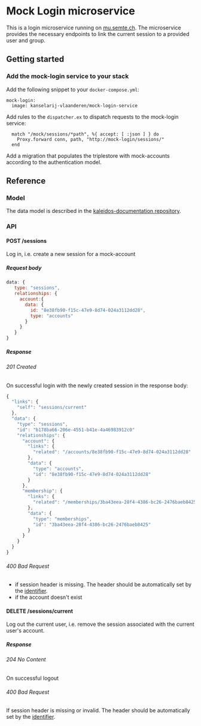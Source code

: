# Mock Login microservice
This is a login microservice running on [mu.semte.ch](http://mu.semte.ch). The microservice provides the necessary endpoints to link the current session to a provided user and group.

## Getting started
### Add the mock-login service to your stack
Add the following snippet to your `docker-compose.yml`:

```
mock-login:
  image: kanselarij-vlaanderen/mock-login-service
```

Add rules to the `dispatcher.ex` to dispatch requests to the mock-login service:

```
  match "/mock/sessions/*path", %{ accept: [ :json ] } do
    Proxy.forward conn, path, "http://mock-login/sessions/"
  end
```

Add a migration that populates the triplestore with mock-accounts according to the authentication model.


## Reference

### Model

The data model is described in the [kaleidos-documentation repository](https://github.com/kanselarij-vlaanderen/kaleidos-documentation/blob/master/data-model/authentication.md).

### API

#### POST /sessions
Log in, i.e. create a new session for a mock-account

##### Request body
```javascript
data: {
   type: "sessions",
   relationships: {
     account:{
       data: {
         id: "8e38fb90-f15c-47e9-8d74-024a3112dd28",
         type: "accounts"
       }
     }
   }
}
```

##### Response
###### 201 Created
On successful login with the newly created session in the response body:

```javascript
{
  "links": {
    "self": "sessions/current"
  },
  "data": {
    "type": "sessions",
    "id": "b178ba66-206e-4551-b41e-4a46983912c0"
    "relationships": {
      "account": {
        "links": {
          "related": "/accounts/8e38fb90-f15c-47e9-8d74-024a3112dd28"
        },
        "data": {
          "type": "accounts",
          "id": "8e38fb90-f15c-47e9-8d74-024a3112dd28"
        }
      },
      "membership": {
        "links": {
          "related": "/memberships/3ba43eea-28f4-4386-bc26-2476baeb8425"
        },
        "data": {
          "type": "memberships",
          "id": "3ba43eea-28f4-4386-bc26-2476baeb8425"
        }
      }
    }
  }
}
```

###### 400 Bad Request
- if session header is missing. The header should be automatically set by the [identifier](https://github.com/mu-semtech/mu-identifier).
- if the account doesn't exist


#### DELETE /sessions/current
Log out the current user, i.e. remove the session associated with the current user's account.

##### Response
###### 204 No Content
On successful logout

###### 400 Bad Request
If session header is missing or invalid. The header should be automatically set by the [identifier](https://github.com/mu-semtech/mu-identifier).
